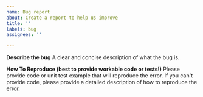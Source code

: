 ```yaml
---
name: Bug report
about: Create a report to help us improve
title: ''
labels: bug
assignees: ''

---
```


**Describe the bug**
A clear and concise description of what the bug is.

**How To Reproduce (best to provide workable code or tests!)**
Please provide code or unit test example that will reproduce the error. If you can't provide code, please provide a detailed description of how to reproduce the error.
